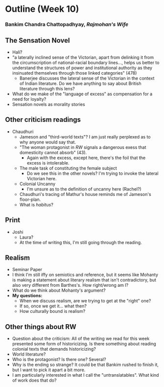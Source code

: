 # Outline (Week 10)

### Bankim Chandra Chattopadhyay, *Rajmohan's Wife*

## The Sensation Novel

+ Hali?
+ "a laterally inclined sense of the Victorian, apart from delinking it from the circumscription of national-racial boundary lines..., helps us better to understand the structures of power and institutional authority as they insinuated themselves through those linked categories" (478)
  + Banerjee discusses the lateral sense of the Victorian in the context of Indian literature. Do we have anything to say about British literature through this lens? 
+ What do we make of the "language of excess" as compensation for a need for loyalty?
+ Sensation novels as morality stories

## Other criticism readings

+ Chaudhuri
  + Jameson and "third-world texts"? I am just really perplexed as to why anyone would say that. 
  + "The woman protagonist in *RW* signals a dangerous exess that domesticity cannot absorb" (43). 
    + Again with the excess, except here, there's the foil that the excess is intolerable. 
  + The male task of constituting the female subject
    + Do we see this in the other novels? I'm trying to invoke the lateral Victorian here.
  + Colonial Uncanny
    + I'm unsure as to the definition of uncanny here (Rachel?)
  + Chaudhuri's tracing of Mathur's house reminds me of Jameson's floor-plan. 
  + What is *habitus*?
  
## Print

+ Joshi
  + Laura?
  + At the time of writing this, I'm still going through the reading.

## Realism

+ Seminar Paper
+ I think I'm still iffy on semiotics and reference, but it seems like Mohanty is making a statement about literary realism that isn't contradictory, but also very different from Barthes's. How right/wrong am I?
+ What do we think about Mohanty's argument?
+ **My questions:** 
  + When we discuss realism, are we trying to get at the "right" one?
  + If so, once we get it... what then?
  + How culturally bound is realism?

## Other things about RW

+ Question about the criticism: All of the writing we read for this week presented some form of historicizing. Is there something about reading colonial texts that demands historicizing?
+ World literature?
+ Who is the protagonist? Is there one? Several?
+ Why is the ending so strange? It could be that Bankim rushed to finish it, but I want to pick it apart a bit more.
+ I am particularly interested in what I call the "untranslatables". What kind of work does that do?

  